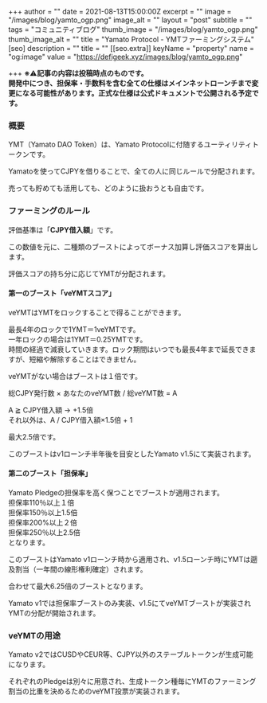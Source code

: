 +++
author = ""
date = 2021-08-13T15:00:00Z
excerpt = ""
image = "/images/blog/yamto_ogp.png"
image_alt = ""
layout = "post"
subtitle = ""
tags = "コミュニティブログ"
thumb_image = "/images/blog/yamto_ogp.png"
thumb_image_alt = ""
title = "Yamato Protocol - YMTファーミングシステム"
[seo]
description = ""
title = ""
[[seo.extra]]
keyName = "property"
name = "og:image"
value = "https://defigeek.xyz/images/blog/yamto_ogp.png"

+++
**※**⚠️**記事の内容は投稿時点のものです。  
開発中につき、担保率・手数料を含む全ての仕様はメインネットローンチまで変更になる可能性があります。正式な仕様は公式ドキュメントで公開される予定です。**

### 概要

YMT（Yamato DAO Token）は、Yamato Protocolに付随するユーティリティトークンです。

Yamatoを使ってCJPYを借りることで、全ての人に同じルールで分配されます。

売っても貯めても活用しても、どのように扱おうとも自由です。

### ファーミングのルール

評価基準は「**CJPY借入額**」です。

この数値を元に、二種類のブーストによってボーナス加算し評価スコアを算出します。

評価スコアの持ち分に応じてYMTが分配されます。

#### 第一のブースト「veYMTスコア」

veYMTはYMTをロックすることで得ることができます。

最長4年のロックで1YMT＝1veYMTです。  
一年ロックの場合は1YMT＝0.25YMTです。  
時間の経過で減衰していきます。ロック期間はいつでも最長4年まで延長できますが、短縮や解除することはできません。

veYMTがない場合はブーストは１倍です。

総CJPY発行数 × あなたのveYMT数 / 総veYMT数 = A

A ≧ CJPY借入額 → +1.5倍  
それ以外は、A / CJPY借入額×1.5倍 + 1

最大2.5倍です。

このブーストはv1ローンチ半年後を目安としたYamato v1.5にて実装されます。

#### 第二のブースト「担保率」

Yamato Pledgeの担保率を高く保つことでブーストが適用されます。  
担保率110％以上１倍  
担保率150％以上1.5倍  
担保率200%以上２倍  
担保率250％以上2.5倍  
となります。

このブーストはYamato v1ローンチ時から適用され、v1.5ローンチ時にYMTは遡及割当（一年間の線形権利確定）されます。

合わせて最大6.25倍のブーストとなります。

Yamato v1では担保率ブーストのみ実装、v1.5にてveYMTブーストが実装されYMTの分配が開始されます。

### veYMTの用途

Yamato v2ではCUSDやCEUR等、CJPY以外のステーブルトークンが生成可能になります。

それぞれのPledgeは別々に用意され、生成トークン種毎にYMTのファーミング割当の比重を決めるためのveYMT投票が実装されます。